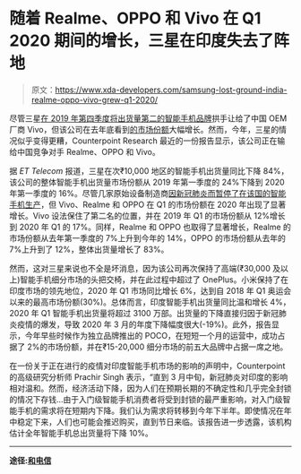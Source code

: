 # 随着 Realme、OPPO 和 Vivo 在 Q1 2020 期间的增长，三星在印度失去了阵地

> 原文：<https://www.xda-developers.com/samsung-lost-ground-india-realme-oppo-vivo-grew-q1-2020/>

尽管三星[在 2019 年第四季度将出货量第二的智能手机品牌](https://www.xda-developers.com/vivo-overtakes-samsung-india/)拱手让给了中国 OEM 厂商 Vivo，但该公司在去年底看到[的市场份额](https://www.xda-developers.com/xiaomi-samsung-regain-market-share-india-q4-2019-realme-declined/)大幅增长。然而，今年，三星的情况似乎变得更糟，Counterpoint Research 最近的一份报告显示，该公司正在输给中国竞争对手 Realme、OPPO 和 Vivo。

据 *ET Telecom* 报道，三星在次₹10,000 地区的智能手机出货量同比下降 84%，该公司的整体智能手机出货量市场份额从 2019 年第一季度的 24%下降到 2020 年第一季度的 16%。尽管几家原始设备制造商[因新冠肺炎而暂停了在该国的智能手机生产](https://www.xda-developers.com/samsung-oppo-vivo-covid-19-india-smartphone-production/)，但 Vivo、Realme 和 OPPO 在 Q1 的市场份额在 2020 年出现了显著增长。Vivo 设法保住了第二名的位置，并在 2019 年 Q1 的市场份额从 12%增长到 2020 年 Q1 的 17%。同样，Realme 和 OPPO 也取得了显著增长，Realme 的市场份额从去年第一季度的 7%上升到今年的 14%，OPPO 的市场份额从去年的 7%上升到了 12%，整体出货量增长了 83%。

然而，这对三星来说也不全是坏消息，因为该公司再次保持了高端(₹30,000 及以上)智能手机细分市场的头把交椅，并在此过程中超过了 OnePlus。小米保持了在印度市场的领先地位，2020 年 Q1 市场同比增长 6%，达到自 2018 年 Q1 奥运会以来的最高市场份额(30%)。总体而言，印度智能手机出货量同比温和增长 4%，2020 年 Q1 智能手机出货量将超过 3100 万部。出货量的下降直接归因于新冠肺炎疫情的爆发，导致 2020 年 3 月的年度下降幅度很大(-19%)。此外，报告显示，今年早些时候作为独立品牌推出的 POCO，在短短一个月的运营中，成功占据了 2%的市场份额，并在₹15-20,000 细分市场的前五大品牌中占据一席之地。

在一份关于正在进行的疫情对印度智能手机市场的影响的声明中，Counterpoint 的高级研究分析师 Prachir Singh 表示，“直到 3 月中旬，新冠肺炎对印度的影响相对温和。然而，经济活动下降，因为人们在预期长期的不确定性和几乎完全封锁的情况下存钱...由于入门级智能手机消费者将受到封锁的最严重影响，对入门级智能手机的需求将在短期内下降。我们认为需求将转移到今年下半年。即使情况在年中稳定下来，人们也可能会推迟购买，直到节日来临。该报告进一步透露，该机构估计全年智能手机总出货量将下降 10%。

* * *

**途径:[和电信](https://telecom.economictimes.indiatimes.com/news/smartphone-shipments-grow-4-in-q1-samsung-apple-capture-premium-market-slots/75354865)**